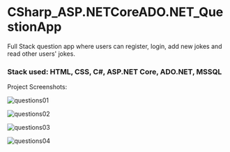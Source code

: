 # CSharp_ASP.NETCoreADO.NET_QuestionApp

Full Stack question app where users can register, login, add new jokes and read other users' jokes.

### Stack used: HTML, CSS, C#, ASP.NET Core, ADO.NET, MSSQL

Project Screenshots: 

![questions01](https://user-images.githubusercontent.com/46372998/177998383-a5d59333-a983-454d-9595-c51794ee7dae.png)

![questions02](https://user-images.githubusercontent.com/46372998/177998394-fd87233b-ad97-492d-91a0-a0f24954c916.png)

![questions03](https://user-images.githubusercontent.com/46372998/177998402-faba6b0b-77c0-4640-ab07-861e91790bd1.png)

![questions04](https://user-images.githubusercontent.com/46372998/177998413-284cc4ae-0e2e-4720-86b7-08bd4330fe34.png)
